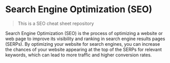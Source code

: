 # Search Engine Optimization (SEO)

> This is a SEO cheat sheet repository

Search Engine Optimization (SEO) is the process of optimizing a website or web page to improve its visibility and ranking in search engine results pages (SERPs). By optimizing your website for search engines, you can increase the chances of your website appearing at the top of the SERPs for relevant keywords, which can lead to more traffic and higher conversion rates.
